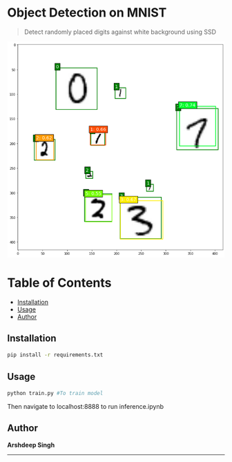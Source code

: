 # Object Detection on MNIST
 >  Detect randomly placed digits against white background using SSD
 
 ![Output](out.png)
 
 Table of Contents
=================

* [Installation](#installation)
* [Usage](#usage)
* [Author](#author)


## Installation

```sh
pip install -r requirements.txt
```
## Usage

```sh
python train.py #To train model

```
Then navigate to localhost:8888 to run inference.ipynb



## Author

**Arshdeep Singh**

***

